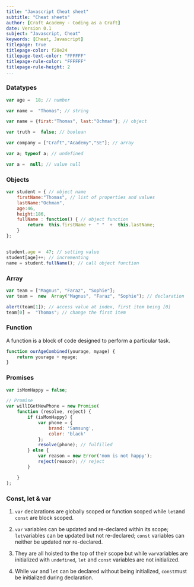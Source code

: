 ```yaml
---
title: "Javascript Cheat sheet"
subtitle: "Cheat sheets"
author: [Craft Academy - Coding as a Craft]
date: Version 0.1
subject: "Javascript, Cheat"
keywords: [Cheat, Javascript]
titlepage: true
titlepage-color: f28e24
titlepage-text-color: "FFFFFF"
titlepage-rule-color: "FFFFFF"
titlepage-rule-height: 2
...
```


### Datatypes
```js
var age =  18; // number

var name =  "Thomas"; // string

var name = {first:"Thomas", last:"Ochman"}; // object

var truth =  false; // boolean

var company = ["Craft","Academy","SE"]; // array

var a; typeof a; // undefined

var a =  null; // value null
```

### Objects
```js
var student = { // object name  
	firstName:"Thomas", // list of properties and values  
	lastName:"Ochman",  
	age:46,  
	height:186,  
	fullName : function() { // object function  
		return  this.firstName +  " "  +  this.lastName;  
	}  
};  


student.age =  47; // setting value  
student[age]++; // incrementing  
name = student.fullName(); // call object function
```

### Array
```js
var team = ["Magnus", "Faraz", "Sophie"];  
var team =  new  Array("Magnus", "Faraz", "Sophie"); // declaration  

alert(team[1]); // access value at index, first item being [0]  
team[0] =  "Thomas"; // change the first item  
```
### Function
A function is a block of code designed to perform a particular task.
```js
function ourAgeCombined(yourage, myage) {  
	return yourage + myage;
}
```
### Promises
```js
var isMomHappy = false;

// Promise
var willIGetNewPhone = new Promise(
    function (resolve, reject) {
        if (isMomHappy) {
            var phone = {
                brand: 'Samsung',
                color: 'black'
            };
            resolve(phone); // fulfilled
        } else {
            var reason = new Error('mom is not happy');
            reject(reason); // reject
        }

    }
);
```

### Const, let & var
1.  `var`  declarations are globally scoped or function scoped while  `let`and  `const`  are block scoped.

2.  `var`  variables can be updated and re-declared within its scope;  `let`variables can be updated but not re-declared;  `const`  variables can neither be updated nor re-declared.

3.  They are all hoisted to the top of their scope but while  `var`variables are initialized with  `undefined`,  `let`  and  `const`  variables are not initialized.

4.  While  `var`  and  `let`  can be declared without being initialized,  `const`must be initialized during declaration.
